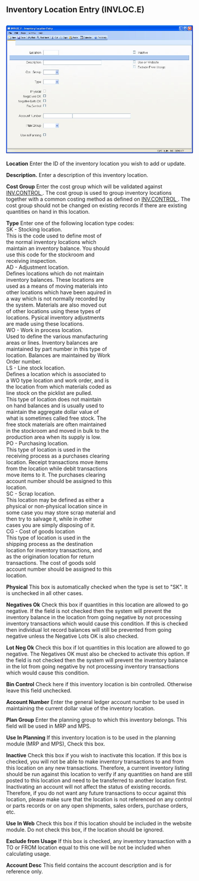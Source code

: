 ##  Inventory Location Entry (INVLOC.E)

<PageHeader />

##

![](./INVLOC-E-1.jpg)

**Location** Enter the ID of the inventory location you wish to add or update.  
  
**Description.** Enter a description of this inventory location.  
  
**Cost Group** Enter the cost group which will be validated against [ INV.CONTROL ](../../../../../../../../rover/AP-OVERVIEW/AP-ENTRY/AP-E/AP-E-2/INV-CONTROL) . The cost group is used to group inventory locations together with a common costing method as defined on [ INV.CONTROL ](../../../../../../../../rover/AP-OVERVIEW/AP-ENTRY/AP-E/AP-E-2/INV-CONTROL) . The cost group should not be changed on existing records if there are existing quantities on hand in this location.   
  
**Type** Enter one of the following location type codes:  
SK - Stocking location.  
This is the code used to define most of  
the normal inventory locations which  
maintain an inventory balance. You should  
use this code for the stockroom and  
receiving inspection.  
AD - Adjustment location.  
Defines locations which do not maintain  
inventory balances. These locations are  
used as a means of moving materials into  
other locations which have been aquired in  
a way which is not normally recorded by  
the system. Materials are also moved out  
of other locations using these types of  
locations. Pysical inventory adjustments  
are made using these locations.  
WO - Work in process location.  
Used to define the various manufacturing  
areas or lines. Inventory balances are  
maintained by part number in this type of  
location. Balances are maintained by Work  
Order number.  
LS - Line stock location.  
Defines a location which is associated to  
a WO type location and work order, and is  
the location from which materials coded as  
line stock on the picklist are pulled.  
This type of location does not maintain  
on hand balances and is usually used to  
maintain the aggregate dollar value of  
what is sometimes called free stock. The  
free stock materials are often maintained  
in the stockroom and moved in bulk to the  
production area when its supply is low.  
PO - Purchasing location.  
This type of location is used in the  
receiving process as a purchases clearing  
location. Receipt transactions move items  
from the location while debit transactions  
move items to it. The purchases clearing  
account number should be assigned to this  
location.  
SC - Scrap location.  
This location may be defined as either a  
physical or non-physical location since in  
some case you may store scrap material and  
then try to salvage it, while in other  
cases you are simply disposing of it.  
CG - Cost of goods location  
This type of location is used in the  
shipping process as the destination  
location for inventory transactions, and  
as the origination location for return  
transactions. The cost of goods sold  
account number should be assigned to this  
location.  
  
**Physical** This box is automatically checked when the type is set to "SK".
It is unchecked in all other cases.  
  
**Negatives Ok** Check this box if quantities in this location are allowed to
go negative. If the field is not checked then the system will prevent the
inventory balance in the location from going negative by not processing
inventory transactions which would cause this condition. If this is checked
then individual lot record balances will still be prevented from going
negative unless the Negative Lots OK is also checked.  
  
**Lot Neg Ok** Check this box if lot quantities in this location are allowed
to go negative. The Negatives OK must also be checked to activate this option.
If the field is not checked then the system will prevent the inventory balance
in the lot from going negative by not processing inventory transactions which
would cause this condition.  
  
**Bin Control** Check here if this inventory location is bin controlled.
Otherwise leave this field unchecked.  
  
**Account Number** Enter the general ledger account number to be used in
maintaining the current dollar value of the inventory location.  
  
**Plan Group** Enter the planning group to which this inventory belongs. This
field will be used in MRP and MPS.  
  
**Use In Planning** If this inventory location is to be used in the planning
module (MRP and MPS), Check this box.  
  
**Inactive** Check this box if you wish to inactivate this location. If this
box is checked, you will not be able to make inventory transactions to and
from this location on any new transactions. Therefore, a current inventory
listing should be run against this location to verify if any quantities on
hand are still posted to this location and need to be transferred to another
location first. Inactivating an account will not affect the status of existing
records. Therefore, if you do not want any future transactions to occur
against this location, please make sure that the location is not referenced on
any control or parts records or on any open shipments, sales orders, purchase
orders, etc.  
  
**Use In Web** Check this box if this location should be included in the
website module. Do not check this box, if the location should be ignored.  
  
**Exclude from Usage** If this box is checked, any inventory transaction with
a TO or FROM location equal to this one will be not be included when
calculating usage.  
  
**Account Desc** This field contains the account description and is for
reference only.  
  
  
<badge text= "Version 8.10.57" vertical="middle" />

<PageFooter />